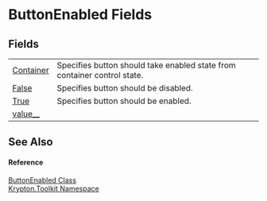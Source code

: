 # ButtonEnabled Fields




## Fields
<table>
<tr>
<td><a href="013cb61c-c244-20d1-be52-472d5b064166.md">Container</a></td>
<td>Specifies button should take enabled state from container control state.</td></tr>
<tr>
<td><a href="9fb720c4-234c-03de-75c0-251b3f20c888.md">False</a></td>
<td>Specifies button should be disabled.</td></tr>
<tr>
<td><a href="d6701059-5ff3-59fe-cdbf-683079537fee.md">True</a></td>
<td>Specifies button should be enabled.</td></tr>
<tr>
<td><a href="05ba20b6-eada-bfb4-7170-51e431ade538.md">value__</a></td>
<td> </td></tr>
</table>

## See Also


#### Reference
<a href="24c02604-16f9-4e88-a41c-ddf986ae10f8.md">ButtonEnabled Class</a>  
<a href="79d2eac2-21f4-54ff-7552-b20c33c30600.md">Krypton.Toolkit Namespace</a>  
